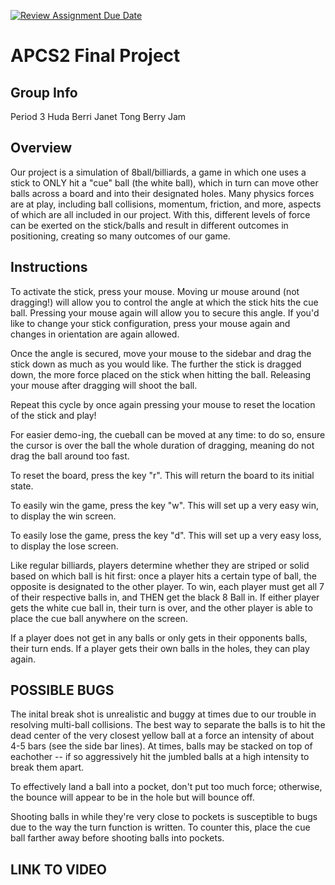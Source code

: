 [![Review Assignment Due Date](https://classroom.github.com/assets/deadline-readme-button-24ddc0f5d75046c5622901739e7c5dd533143b0c8e959d652212380cedb1ea36.svg)](https://classroom.github.com/a/syDSSnTt)
# APCS2 Final Project

## Group Info
Period 3
Huda Berri
Janet Tong 
Berry Jam 

## Overview
Our project is a simulation of 8ball/billiards, a game in which one uses a stick to ONLY hit a "cue" ball (the white ball), which in turn can move other balls across a board and into their designated holes. Many physics forces are at play, including ball collisions, momentum, friction, and more, aspects of which are all included in our project. With this, different levels of force can be exerted on the stick/balls and result in different outcomes in positioning, creating so many outcomes of our game. 

## Instructions

To activate the stick, press your mouse. Moving ur mouse around (not dragging!) will allow you to control the angle at which the stick hits the cue ball. Pressing your mouse again will allow you to secure this angle. If you'd like to change your stick configuration, press your mouse again and changes in orientation are again allowed. 

Once the angle is secured, move your mouse to the sidebar and drag the stick down as much as you would like. The further the stick is dragged down, the more force placed on the stick when hitting the ball. Releasing your mouse after dragging will shoot the ball. 

Repeat this cycle by once again pressing your mouse to reset the location of the stick and play! 

For easier demo-ing, the cueball can be moved at any time: to do so, ensure the cursor is over the ball the whole duration of dragging, meaning do not drag the ball around too fast. 

To reset the board, press the key "r". This will return the board to its initial state. 

To easily win the game, press the key "w". This will set up a very easy win, to display the win screen.

To easily lose the game, press the key "d". This will set up a very easy loss, to display the lose screen.

Like regular billiards, players determine whether they are striped or solid based on which ball is hit first: once a player hits a certain type of ball, the opposite is designated to the other player. To win, each player must get all 7 of their respective balls in, and THEN get the black 8 Ball in. If either player gets the white cue ball in, their turn is over, and the other player is able to place the cue ball anywhere on the screen. 

If a player does not get in any balls or only gets in their opponents balls, their turn ends. 
If a player gets their own balls in the holes, they can play again. 

## POSSIBLE BUGS 

The inital break shot is unrealistic and buggy at times due to our trouble in resolving multi-ball collisions. The best way to separate the balls is to hit the dead center of the very closest yellow ball at a force an intensity of about 4-5 bars (see the side bar lines). At times, balls may be stacked on top of eachother -- if so aggressively hit the jumbled balls at a high intensity to break them apart. 

To effectively land a ball into a pocket, don't put too much force; otherwise, the bounce will appear to be in the hole but will bounce off. 

Shooting balls in while they're very close to pockets is susceptible to bugs due to the way the turn function is written. To counter this, place the cue ball farther away before shooting balls into pockets. 

## LINK TO VIDEO 

